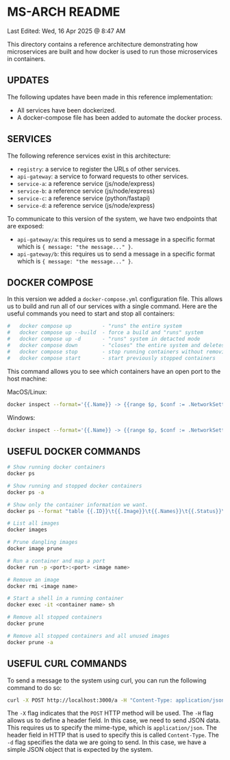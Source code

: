 # MS-ARCH README

Last Edited: Wed, 16 Apr 2025 @ 8:47 AM 

This directory contains a reference architecture demonstrating how
microservices are built and how docker is used to run those
microservices in containers.

## UPDATES

The following updates have been made in this reference implementation:

- All services have been dockerized.
- A docker-compose file has been added to automate the docker process.

## SERVICES

The following reference services exist in this architecture:

- `registry`: a service to register the URLs of other services.
- `api-gateway`: a service to forward requests to other services.
- `service-a`: a reference service (js/node/express)
- `service-b`: a reference service (js/node/express)
- `service-c`: a reference service (python/fastapi)
- `service-d`: a reference service (js/node/express)

To communicate to this version of the system, we have two endpoints
that are exposed:

- `api-gateway/a`: this requires us to send a message in a specific
format which is `{ message: "the message..." }`.
- `api-gateway/b`: this requires us to send a message in a specific
format which is `{ message: "the message..." }`.

## DOCKER COMPOSE

In this version we added a `docker-compose.yml` configuration file.
This allows us to build and run all of our services with a single
command. Here are the useful commands you need to start and stop all
containers:

```bash
#   docker compose up          - "runs" the entire system
#   docker compose up --build  - force a build and "runs" system
#   docker compose up -d       - "runs" system in detacted mode
#   docker compose down        - "closes" the entire system and deletes everything
#   docker compose stop        - stop running containers without removing them
#   docker compose start       - start previously stopped containers
```

This command allows you to see which containers have an open port to
the host machine:

MacOS/Linux:
```bash
docker inspect --format='{{.Name}} -> {{range $p, $conf := .NetworkSettings.Ports}}{{$p}} -> {{(index $conf 0).HostPort}}{{"\n"}}{{end}}' $(docker ps -q)
```

Windows:
```bash
docker inspect --format='{{.Name}} -> {{range $p, $conf := .NetworkSettings.Ports}}{{$p}} -> {{(index $conf 0).HostPort}}{{"\n"}}{{end}}' $(docker ps -q)
```

## USEFUL DOCKER COMMANDS

```bash
# Show running docker containers
docker ps

# Show running and stopped docker containers
docker ps -a

# Show only the container information we want.
docker ps --format "table {{.ID}}\t{{.Image}}\t{{.Names}}\t{{.Status}}\t{{.Ports}}"

# List all images
docker images                             

# Prune dangling images
docker image prune                        

# Run a container and map a port
docker run -p <port>:<port> <image name>  

# Remove an image
docker rmi <image name>                   

# Start a shell in a running container
docker exec -it <container name> sh       

# Remove all stopped containers
docker prune                              

# Remove all stopped containers and all unused images
docker prune -a                           
```

## USEFUL CURL COMMANDS

To send a message to the system using curl, you can run the following
command to do so:

```bash
curl -X POST http://localhost:3000/a -H "Content-Type: application/json" -d '{ "message": "hello" }'
```

The `-X` flag indicates that the `POST` HTTP method will be used. The
`-H` flag allows us to define a header field. In this case, we need to
send JSON data. This requires us to specify the mime-type, which is
`application/json`. The header field in HTTP that is used to specify
this is called `Content-Type`. The `-d` flag specifies the data we are
going to send. In this case, we have a simple JSON object that is
expected by the system.
